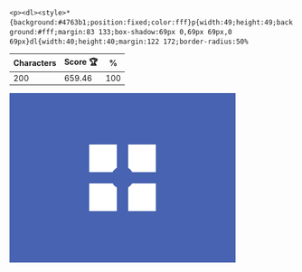 `<p><dl><style>*{background:#4763b1;position:fixed;color:fff}p{width:49;height:49;background:#fff;margin:83 133;box-shadow:69px 0,69px 69px,0 69px}dl{width:40;height:40;margin:122 172;border-radius:50%`

| Characters | Score 🏆 | %   |
| ---------- | -------- | --- |
| 200        | 659.46   | 100 |

![](/2025/Oct2025/12/20251012.png)
